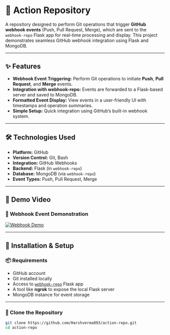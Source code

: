 # 🎯 Action Repository

A repository designed to perform Git operations that trigger **GitHub webhook events** (Push, Pull Request, Merge), which are sent to the `webhook-repo` Flask app for real-time processing and display. This project demonstrates seamless GitHub webhook integration using Flask and MongoDB.

---

## ✨ Features

- **Webhook Event Triggering:** Perform Git operations to initiate **Push**, **Pull Request**, and **Merge** events.
- **Integration with webhook-repo:** Events are forwarded to a Flask-based server and saved to MongoDB.
- **Formatted Event Display:** View events in a user-friendly UI with timestamps and operation summaries.
- **Simple Setup:** Quick integration using GitHub’s built-in webhook system.

---

## 🛠️ Technologies Used

- **Platform:** GitHub  
- **Version Control:** Git, Bash  
- **Integration:** GitHub Webhooks  
- **Backend:** Flask (in `webhook-repo`)  
- **Database:** MongoDB (via `webhook-repo`)  
- **Event Types:** Push, Pull Request, Merge  

---

## 🚀 Demo Video

### 🔴 Webhook Event Demonstration  
[![Webhook Demo](https://img.youtube.com/vi/fwxRZ6P5mdA/0.jpg)](https://youtu.be/fwxRZ6P5mdA)

---

## 🔧 Installation & Setup

### 📦 Requirements

- GitHub account  
- Git installed locally  
- Access to [`webhook-repo`](https://github.com/Harshverma893/webhook-repo) Flask app  
- A tool like **ngrok** to expose the local Flask server  
- MongoDB instance for event storage  

---

### 📁 Clone the Repository

```bash
git clone https://github.com/Harshverma893/action-repo.git
cd action-repo
